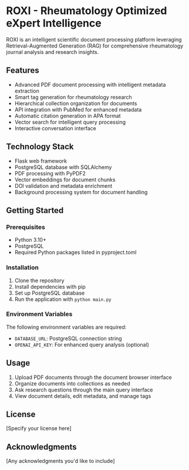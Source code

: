 # ROXI - Rheumatology Optimized eXpert Intelligence

ROXI is an intelligent scientific document processing platform leveraging Retrieval-Augmented Generation (RAG) for comprehensive rheumatology journal analysis and research insights.

## Features

- Advanced PDF document processing with intelligent metadata extraction
- Smart tag generation for rheumatology research
- Hierarchical collection organization for documents
- API integration with PubMed for enhanced metadata
- Automatic citation generation in APA format
- Vector search for intelligent query processing
- Interactive conversation interface

## Technology Stack

- Flask web framework
- PostgreSQL database with SQLAlchemy
- PDF processing with PyPDF2
- Vector embeddings for document chunks
- DOI validation and metadata enrichment
- Background processing system for document handling

## Getting Started

### Prerequisites

- Python 3.10+
- PostgreSQL
- Required Python packages listed in pyproject.toml

### Installation

1. Clone the repository
2. Install dependencies with pip
3. Set up PostgreSQL database
4. Run the application with `python main.py`

### Environment Variables

The following environment variables are required:

- `DATABASE_URL`: PostgreSQL connection string
- `OPENAI_API_KEY`: For enhanced query analysis (optional)

## Usage

1. Upload PDF documents through the document browser interface
2. Organize documents into collections as needed
3. Ask research questions through the main query interface
4. View document details, edit metadata, and manage tags

## License

[Specify your license here]

## Acknowledgments

[Any acknowledgments you'd like to include]
